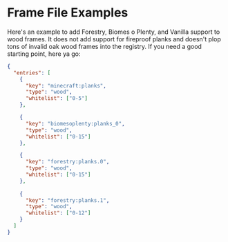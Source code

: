 # Frame File Examples

Here's an example to add Forestry, Biomes o Plenty, and Vanilla support to wood frames.
It does not add support for fireproof planks and doesn't plop tons of invalid oak wood frames
into the registry. If you need a good starting point, here ya go:

```json
{
  "entries": [
    {
      "key": "minecraft:planks",
      "type": "wood",
      "whitelist": ["0-5"]
    },

    {
      "key": "biomesoplenty:planks_0",
      "type": "wood",
      "whitelist": ["0-15"]
    },

    {
      "key": "forestry:planks.0",
      "type": "wood",
      "whitelist": ["0-15"]
    },
    
    {
      "key": "forestry:planks.1",
      "type": "wood",
      "whitelist": ["0-12"]
    }
  ]
}
```

